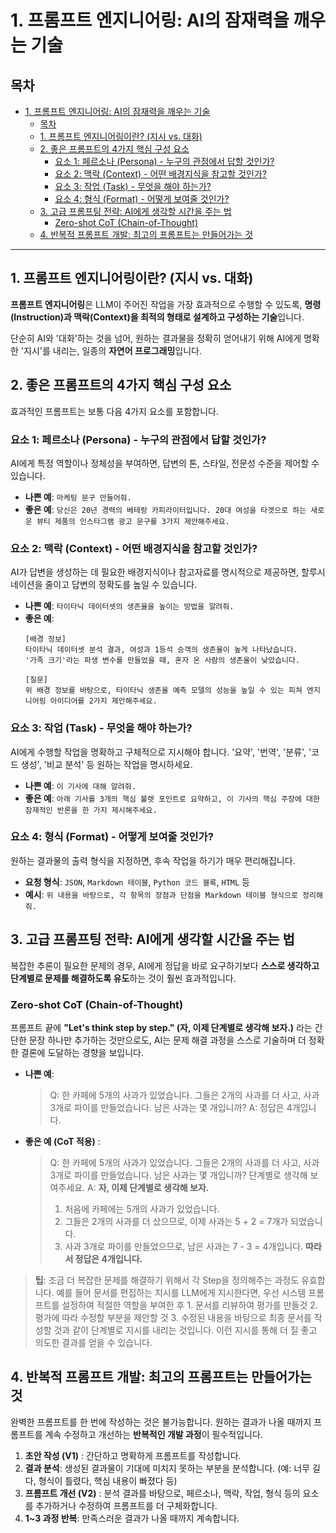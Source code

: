 # 1. 프롬프트 엔지니어링: AI의 잠재력을 깨우는 기술


## 목차
- [1. 프롬프트 엔지니어링: AI의 잠재력을 깨우는 기술](#1-프롬프트-엔지니어링-ai의-잠재력을-깨우는-기술)
  - [목차](#목차)
  - [1. 프롬프트 엔지니어링이란? (지시 vs. 대화)](#1-프롬프트-엔지니어링이란-지시-vs-대화)
  - [2. 좋은 프롬프트의 4가지 핵심 구성 요소](#2-좋은-프롬프트의-4가지-핵심-구성-요소)
    - [요소 1: 페르소나 (Persona) - 누구의 관점에서 답할 것인가?](#요소-1-페르소나-persona---누구의-관점에서-답할-것인가)
    - [요소 2: 맥락 (Context) - 어떤 배경지식을 참고할 것인가?](#요소-2-맥락-context---어떤-배경지식을-참고할-것인가)
    - [요소 3: 작업 (Task) - 무엇을 해야 하는가?](#요소-3-작업-task---무엇을-해야-하는가)
    - [요소 4: 형식 (Format) - 어떻게 보여줄 것인가?](#요소-4-형식-format---어떻게-보여줄-것인가)
  - [3. 고급 프롬프팅 전략: AI에게 생각할 시간을 주는 법](#3-고급-프롬프팅-전략-ai에게-생각할-시간을-주는-법)
    - [Zero-shot CoT (Chain-of-Thought)](#zero-shot-cot-chain-of-thought)
  - [4. 반복적 프롬프트 개발: 최고의 프롬프트는 만들어가는 것](#4-반복적-프롬프트-개발-최고의-프롬프트는-만들어가는-것)

---

## 1. 프롬프트 엔지니어링이란? (지시 vs. 대화)

**프롬프트 엔지니어링**은 LLM이 주어진 작업을 가장 효과적으로 수행할 수 있도록, **명령(Instruction)과 맥락(Context)을 최적의 형태로 설계하고 구성하는 기술**입니다.

단순히 AI와 '대화'하는 것을 넘어, 원하는 결과물을 정확히 얻어내기 위해 AI에게 명확한 '지시'를 내리는, 일종의 **자연어 프로그래밍**입니다.

## 2. 좋은 프롬프트의 4가지 핵심 구성 요소

효과적인 프롬프트는 보통 다음 4가지 요소를 포함합니다.

### 요소 1: 페르소나 (Persona) - 누구의 관점에서 답할 것인가?

AI에게 특정 역할이나 정체성을 부여하면, 답변의 톤, 스타일, 전문성 수준을 제어할 수 있습니다.

- **나쁜 예**: `마케팅 문구 만들어줘.`
- **좋은 예**: `당신은 20년 경력의 베테랑 카피라이터입니다. 20대 여성을 타겟으로 하는 새로운 뷰티 제품의 인스타그램 광고 문구를 3가지 제안해주세요.`

### 요소 2: 맥락 (Context) - 어떤 배경지식을 참고할 것인가?

AI가 답변을 생성하는 데 필요한 배경지식이나 참고자료를 명시적으로 제공하면, 할루시네이션을 줄이고 답변의 정확도를 높일 수 있습니다.

- **나쁜 예**: `타이타닉 데이터셋의 생존율을 높이는 방법을 알려줘.`
- **좋은 예**:
    ```
    [배경 정보]
    타이타닉 데이터셋 분석 결과, 여성과 1등석 승객의 생존율이 높게 나타났습니다.
    '가족 크기'라는 파생 변수를 만들었을 때, 혼자 온 사람의 생존율이 낮았습니다.

    [질문]
    위 배경 정보를 바탕으로, 타이타닉 생존율 예측 모델의 성능을 높일 수 있는 피쳐 엔지니어링 아이디어를 2가지 제안해주세요.
    ```

### 요소 3: 작업 (Task) - 무엇을 해야 하는가?

AI에게 수행할 작업을 명확하고 구체적으로 지시해야 합니다. '요약', '번역', '분류', '코드 생성', '비교 분석' 등 원하는 작업을 명시하세요.

- **나쁜 예**: `이 기사에 대해 알려줘.`
- **좋은 예**: `아래 기사를 3개의 핵심 불렛 포인트로 요약하고, 이 기사의 핵심 주장에 대한 잠재적인 반론을 한 가지 제시해주세요.`

### 요소 4: 형식 (Format) - 어떻게 보여줄 것인가?

원하는 결과물의 출력 형식을 지정하면, 후속 작업을 하기가 매우 편리해집니다.
- **요청 형식**: `JSON`, `Markdown 테이블`, `Python 코드 블록`, `HTML` 등
- **예시**: `위 내용을 바탕으로, 각 항목의 장점과 단점을 Markdown 테이블 형식으로 정리해줘.`

## 3. 고급 프롬프팅 전략: AI에게 생각할 시간을 주는 법

복잡한 추론이 필요한 문제의 경우, AI에게 정답을 바로 요구하기보다 **스스로 생각하고 단계별로 문제를 해결하도록 유도**하는 것이 훨씬 효과적입니다.

### Zero-shot CoT (Chain-of-Thought)

프롬프트 끝에 **"Let's think step by step." (자, 이제 단계별로 생각해 보자.)**  라는 간단한 문장 하나만 추가하는 것만으로도, AI는 문제 해결 과정을 스스로 기술하며 더 정확한 결론에 도달하는 경향을 보입니다.

- **나쁜 예**:
    > Q: 한 카페에 5개의 사과가 있었습니다. 그들은 2개의 사과를 더 사고, 사과 3개로 파이를 만들었습니다. 남은 사과는 몇 개입니까?
    > A: 정답은 4개입니다.

- **좋은 예 (CoT 적용)** :
    > Q: 한 카페에 5개의 사과가 있었습니다. 그들은 2개의 사과를 더 사고, 사과 3개로 파이를 만들었습니다. 남은 사과는 몇 개입니까? 단계별로 생각해 보여주세요.
    > A: **자, 이제 단계별로 생각해 보자.**
    > 1. 처음에 카페에는 5개의 사과가 있었습니다.
    > 2. 그들은 2개의 사과를 더 샀으므로, 이제 사과는 5 + 2 = 7개가 되었습니다.
    > 3. 사과 3개로 파이를 만들었으므로, 남은 사과는 7 - 3 = 4개입니다.
    > **따라서 정답은 4개입니다.**

> **팁**: 조금 더 복잡한 문제를 해결하기 위해서 각 Step을 정의해주는 과정도 유효합니다. 예를 들어 문서를 편집하는 지시를 LLM에게 지시한다면, 우선 시스템 프롬프트를 설정하여 적절한 역할을 부여한 후 1. 문서를 리뷰하여 평가를 만들것 2. 평가에 따라 수정할 부분을 제안할 것 3. 수정된 내용을 바탕으로 최종 문서를 작성할 것과 같이 단계별로 지시를 내리는 것입니다. 이런 지시를 통해 더 질 좋고 의도한 결과를 얻을 수 있습니다.

## 4. 반복적 프롬프트 개발: 최고의 프롬프트는 만들어가는 것

완벽한 프롬프트를 한 번에 작성하는 것은 불가능합니다. 원하는 결과가 나올 때까지 프롬프트를 계속 수정하고 개선하는 **반복적인 개발 과정**이 필수적입니다.

1.  **초안 작성 (V1)** : 간단하고 명확하게 프롬프트를 작성합니다.
2.  **결과 분석**: 생성된 결과물이 기대에 미치지 못하는 부분을 분석합니다. (예: 너무 길다, 형식이 틀렸다, 핵심 내용이 빠졌다 등)
3.  **프롬프트 개선 (V2)** : 분석 결과를 바탕으로, 페르소나, 맥락, 작업, 형식 등의 요소를 추가하거나 수정하여 프롬프트를 더 구체화합니다.
4.  **1~3 과정 반복**: 만족스러운 결과가 나올 때까지 계속합니다.